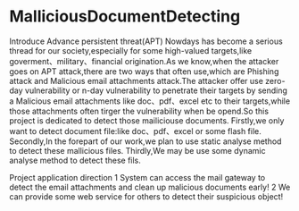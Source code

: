 # MalliciousDocumentDetecting
Introduce
Advance persistent threat(APT) Nowdays has become a serious thread for our society,especially for some high-valued targets,like goverment、military、financial origination.As we know,when the attacker goes on APT attack,there are two ways that often use,which are Phishing attack and Malicious email attachments attack.The attacker offer use zero-day vulnerability or n-day vulnerability to penetrate their targets by sending a Malicious email attachments like doc、pdf、excel etc to their targets,while those attachments often tirger the vulnerability when be opend.So this project is  dedicated to detect those mailiciouse documents.
Firstly,we only want to detect document file:like doc、pdf、excel or some flash file.
Secondly,In the forepart of our work,we plan to use static analyse method to detect these mallicious files.
Thirdly,We may be use some dynamic analyse method to detect these fils.

Project application direction
1 System can access the mail gateway to detect the email attachments and clean up malicious documents early!
2 We can provide some web service for others to detect their suspicious object!
